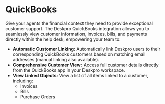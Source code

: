 # QuickBooks

Give your agents the financial context they need to provide exceptional customer support. The Deskpro QuickBooks integration allows you to seamlessly view customer information, invoices, bills, and payments directly within the help desk, empowering your team to:

- **Automatic Customer Linking:** Automatically link Deskpro users to their corresponding QuickBooks customers based on matching email addresses (manual linking also available).
- **Comprehensive Customer View:** Access full customer details directly from the QuickBooks app in your Deskpro workspace.
- **View Linked Objects:** View a list of all items linked to a customer, including:
    - Invoices
    - Bills
    - Purchase Orders